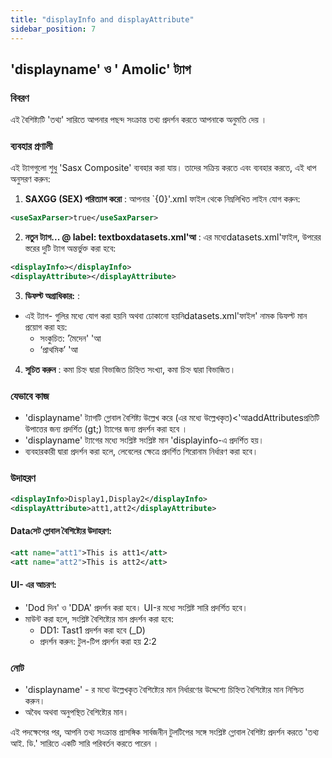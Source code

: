 ```yaml
---
title: "displayInfo and displayAttribute"
sidebar_position: 7
---
```

## 'displayname' ও ' Amolic' ট্যাগ

### বিবরণ
এই বৈশিষ্ট্যটি 'তথ্য' সারিতে আপনার পছন্দ সংক্রান্ত তথ্য প্রদর্শন করতে আপনাকে অনুমতি দেয় ।

### ব্যবহার প্রণালী
এই ট্যাগগুলো শুধু 'Sasx Composite' ব্যবহার করা যায়। তাদের সক্রিয় করতে এবং ব্যবহার করতে, এই ধাপ অনুসরণ করুন:

1.  **SAXGG (SEX) পরিত্যাগ করো** :
আপনার `&#123;0&#125;'.xml ফাইল থেকে নিম্নলিখিত লাইন যোগ করুন:
   ```xml
   <useSaxParser>true</useSaxParser>
   ```

2.  **নতুন ট্যাগ... @ label: textboxdatasets.xml'আ** :
এর মধ্যেdatasets.xml'ফাইল, উপরের স্তরের দুটি ট্যাগ অন্তর্ভুক্ত করা হবে:
   ```xml
   <displayInfo></displayInfo>
   <displayAttribute></displayAttribute>
   ```

3.  **ডিফল্ট অগ্রাধিকার:** :
   - এই ট্যাগ- গুলির মধ্যে যোগ করা হয়নি অথবা ঢোকানো হয়নিdatasets.xml'ফাইল' নামক ডিফল্ট মান প্রয়োগ করা হয়:
     - সংকুচিত: 'মৈদেন' 'আ
     - ‘প্রাথমিক’ 'আ

4.  **সূচিত করুন** :
কমা চিহ্ন দ্বারা বিভাজিত চিহ্নিত সংখ্যা, কমা চিহ্ন দ্বারা বিভাজিত।

### যেভাবে কাজ
- 'displayname' ট্যাগটি গ্লোবাল বৈশিষ্ট্য উল্লেখ করে (এর মধ্যে উল্লেখকৃত)&lt;'আaddAttributesপ্রতিটি উপাত্তের জন্য প্রদর্শিত (gt;) ট্যাগের জন্য প্রদর্শন করা হবে ।
- 'displayname' ট্যাগের মধ্যে সংশ্লিষ্ট সংশ্লিষ্ট মান 'displayinfo-এ প্রদর্শিত হয়।
- ব্যবহারকারী দ্বারা প্রদর্শন করা হলে, লেবেলের ক্ষেত্রে প্রদর্শিত শিরোনাম নির্ধারণ করা হবে।

### উদাহরণ
```xml
<displayInfo>Display1,Display2</displayInfo>
<displayAttribute>att1,att2</displayAttribute>
```

#### Dataসেট গ্লোবাল বৈশিষ্ট্যের উদাহরণ:
```xml
<att name="att1">This is att1</att>
<att name="att2">This is att2</att>
```

#### UI- এর আচরণ:
- 'Dod দিন' ও 'DDA' প্রদর্শন করা হবে। UI-র মধ্যে সংশ্লিষ্ট সারি প্রদর্শিত হবে।
- মাউন্ট করা হলে, সংশ্লিষ্ট বৈশিষ্ট্যের মান প্রদর্শন করা হবে:
  - DD1: Tast1 প্রদর্শন করা হবে (_D)
  - প্রদর্শন করুন: টুল-টিপ প্রদর্শন করা হয় 2:2

### নোট
- 'displayname' - র মধ্যে উল্লেখকৃত বৈশিষ্ট্যের মান নির্ধারণের উদ্দেশ্যে চিহ্নিত বৈশিষ্ট্যের মান নিশ্চিত করুন।
- অবৈধ অথবা অনুপস্থিত বৈশিষ্ট্যের মান।

এই পদক্ষেপের পর, আপনি তথ্য সংক্রান্ত প্রাসঙ্গিক সার্বজনীন টুলটিপের সঙ্গে সংশ্লিষ্ট গ্লোবাল বৈশিষ্ট্য প্রদর্শন করতে 'তথ্য আই. ডি.' সারিতে একটি সারি পরিবর্তন করতে পারেন ।
